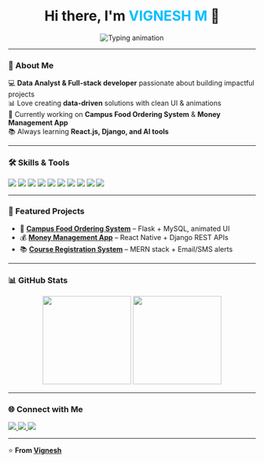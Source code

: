 <!-- Modern GitHub Profile README for Vignesh -->

<h1 align="center">
  Hi there, I'm <span style="color:#00BFFF;">VIGNESH M</span> 👋
</h1>

<p align="center">
  <img src="https://readme-typing-svg.herokuapp.com?font=Fira+Code&size=24&pause=1000&color=00BFFF&center=true&vCenter=true&width=500&lines=B.Tech+CSE+Student;Full+Stack+Developer;Data Analyst;AI+%26+ML+Learner" alt="Typing animation" />
</p>

---

### 🚀 About Me  
💻 **Data Analyst & Full-stack developer** passionate about building impactful projects  
📊 Love creating **data-driven** solutions with clean UI & animations  
🎯 Currently working on **Campus Food Ordering System** & **Money Management App**  
📚 Always learning **React.js, Django, and AI tools**  

---

### 🛠️ Skills & Tools
<p>
  <img src="https://img.shields.io/badge/Python-3776AB?style=for-the-badge&logo=python&logoColor=white" />
  <img src="https://img.shields.io/badge/Java-007396?style=for-the-badge&logo=java&logoColor=white" />
  <img src="https://img.shields.io/badge/JavaScript-F7DF1E?style=for-the-badge&logo=javascript&logoColor=black" />
  <img src="https://img.shields.io/badge/React-61DAFB?style=for-the-badge&logo=react&logoColor=black" />
  <img src="https://img.shields.io/badge/Flask-000000?style=for-the-badge&logo=flask&logoColor=white" />
  <img src="https://img.shields.io/badge/Django-092E20?style=for-the-badge&logo=django&logoColor=white" />
  <img src="https://img.shields.io/badge/MySQL-4479A1?style=for-the-badge&logo=mysql&logoColor=white" />
  <img src="https://img.shields.io/badge/MongoDB-47A248?style=for-the-badge&logo=mongodb&logoColor=white" />
  <img src="https://img.shields.io/badge/Power%20BI-F2C811?style=for-the-badge&logo=powerbi&logoColor=black" />
  <img src="https://img.shields.io/badge/Excel%20BI-F2C811?style=for-the-badge&logo=microsoftexcel&logoColor=green" />
</p>

---

### 📌 Featured Projects
- 🍔 **[Campus Food Ordering System](https://github.com/vignesh0314/campus-food-ordering-system)** – Flask + MySQL, animated UI  
- 💰 **[Money Management App](https://github.com/vignesh0314/money-management-app)** – React Native + Django REST APIs  
- 📚 **[Course Registration System](https://github.com/vignesh0314/course-registration-system)** – MERN stack + Email/SMS alerts  

---

### 📊 GitHub Stats
<p align="center">
  <img src="https://github-readme-stats.vercel.app/api?username=vignesh0314&show_icons=true&theme=tokyonight" height="180"/>
  <img src="https://github-readme-streak-stats.herokuapp.com/?user=vignesh0314&theme=tokyonight" height="180"/>
</p>

---

### 🌐 Connect with Me
<p>
  <a href="https://linkedin.com/in/vignesh-m-63b675268">
    <img src="https://img.shields.io/badge/LinkedIn-0077B5?style=for-the-badge&logo=linkedin&logoColor=white" />
  </a>
  <a href="mailto:vigneshm030105@gmail.com">
    <img src="https://img.shields.io/badge/Email-D14836?style=for-the-badge&logo=gmail&logoColor=white" />
  </a>
  <a href="https://github.com/vignesh0314">
    <img src="https://img.shields.io/badge/GitHub-181717?style=for-the-badge&logo=github&logoColor=white" />
  </a>
</p>

---

⭐ **From [Vignesh](https://github.com/vignesh0314)**
